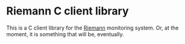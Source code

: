 Riemann C client library
========================

This is a C client library for the [Riemann][riemann] monitoring
system. Or, at the moment, it is something that will be, eventually.

 [riemann]: http://riemann.io/
